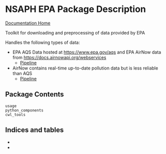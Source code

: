 # NSAPH EPA Package Description

[Documentation Home](platform-docs:home)

Toolkit for downloading and preprocessing of data provided by EPA

Handles the following types of data: 

* EPA AQS Data hosted at https://www.epa.gov/aqs and EPA AirNow data 
  from https://docs.airnowapi.org/webservices
    * [Pipeline](pipeline/aqs)
* AirNow contains real-time up-to-date pollution data but is less reliable
  than AQS
    * [Pipeline](pipeline/airnow)

## Package Contents

```{toctree}
usage
python_components
cwl_tools
```

## Indices and tables

* [](genindex)
* [](modindex)
